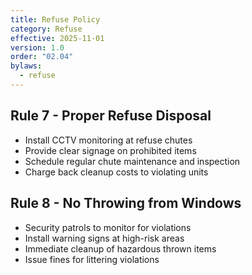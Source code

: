 ```yaml
---
title: Refuse Policy
category: Refuse
effective: 2025-11-01
version: 1.0
order: "02.04"
bylaws:
  - refuse
---
```


## Rule 7 - Proper Refuse Disposal

- Install CCTV monitoring at refuse chutes
- Provide clear signage on prohibited items
- Schedule regular chute maintenance and inspection
- Charge back cleanup costs to violating units

## Rule 8 - No Throwing from Windows

- Security patrols to monitor for violations
- Install warning signs at high-risk areas
- Immediate cleanup of hazardous thrown items
- Issue fines for littering violations
